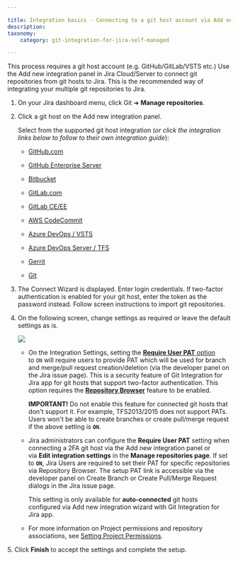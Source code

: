 ```yaml
---

title: Integration basics - Connecting to a git host account via Add new integration panel
description:
taxonomy:
    category: git-integration-for-jira-self-managed

---
```

This process requires a git host account (e.g. GitHub/GitLab/VSTS etc.) Use the Add new integration panel in Jira Cloud/Server to connect git repositories from git hosts to Jira. This is the recommended way of integrating your multiple git repositories to Jira.

1.  On your Jira dashboard menu, click Git ➜ **Manage repositories**.

2.  Click a git host on the Add new integration panel.

    Select from the supported git host integration (_or click the integration links below to follow to their own integration guide_):

    *   [GitHub.com](/git-integration-for-jira-self-managed/github-gij-self-managed)

    *   [GitHub Enterprise Server](/git-integration-for-jira-self-managed/github-enterprise-server-gij-self-managed)

    *   [Bitbucket](/git-integration-for-jira-self-managed/bitbucket-server-gij-self-managed)

    *   [GitLab.com](/git-integration-for-jira-self-managed/gitlab-gij-self-managed)

    *   [GitLab CE/EE](/git-integration-for-jira-self-managed/gitlab-ce-ee-gij-self-managed)

    *   [AWS CodeCommit](/git-integration-for-jira-self-managed/aws-codecommit-gij-self-managed)

    *   [Azure DevOps / VSTS](/git-integration-for-jira-self-managed/azure-devops-visual-studio-team-services-vsts-gij-self-managed)

    *   [Azure DevOps Server / TFS](/git-integration-for-jira-self-managed/azure-devops-server-team-foundation-services-tfs-gij-self-managed)

    *   [Gerrit](/git-integration-for-jira-self-managed/gerrit-gij-self-managed)

    *   [Git](/git-integration-for-jira-self-managed/connecting-to-a-single-git-repository-http-https-gij-self-managed)

3. The Connect Wizard is displayed. Enter login credentials. If two-factor authentication is enabled for your git host, enter the token as the password instead. Follow screen instructions to import git repositories.

4. On the following screen, change settings as required or leave the default settings as is.

    ![](https://api.media.atlassian.com/file/0c16285e-0511-4c4c-9b41-50195811a1eb/binary?token=eyJhbGciOiJIUzI1NiJ9.eyJpc3MiOiI0YTVjYjQ0OC0zMzNlLTQ5ZTctOGJkZC1lZGY3NThjZGI3MjYiLCJhY2Nlc3MiOnsidXJuOmZpbGVzdG9yZTpmaWxlOjBjMTYyODVlLTA1MTEtNGM0Yy05YjQxLTUwMTk1ODExYTFlYiI6WyJyZWFkIl19LCJleHAiOjE2NTQ3Njc5MDcsIm5iZiI6MTY1NDY4NDkyN30.yZExGqf5UuuoIR1xnI8M4UGvfTWDIkMAWJh7RaKuf2c&client=4a5cb448-333e-49e7-8bdd-edf758cdb726&name=git-server-dc-new-settings-auto-connect-wiz.png&max-age=2940)

   *   On the Integration Settings, setting the [**Require User PAT** option](/git-integration-for-jira-self-managed/require-personal-access-tokens-for-user-actions-create-branch-pull-request-gij-self-managed) to `ON` will require users to provide PAT which will be used for branch and merge/pull request creation/deletion (via the developer panel on the Jira issue page). This is a security feature of Git Integration for Jira app for git hosts that support two-factor authentication. This option requires the **[Repository Browser](/git-integration-for-jira-self-managed/repository-browser-gij-self-managed)** feature to be enabled.

        **IMPORTANT!** Do not enable this feature for connected git hosts that don't support it. For example, TFS2013/2015 does not support PATs. Users won't be able to create branches or create pull/merge request if the above setting is **`ON`**.

   *   Jira administrators can configure the **Require User PAT** setting when connecting a 2FA git host via the Add new integration panel or via **Edit integration settings** in the **Manage repositories page**. If set to **`ON`**, Jira Users are required to set their PAT for specific repositories via Repository Browser. The setup PAT link is accessible via the developer panel on Create Branch or Create Pull/Merge Request dialogs in the Jira issue page.

        This setting is only available for **auto-connected** git hosts configured via Add new integration wizard with Git Integration for Jira app.

   *   For more information on Project permissions and repository associations, see [Setting Project Permissions](/git-integration-for-jira-self-managed/setting-project-permissions-gij-self-managed).

5. Click **Finish** to accept the settings and complete the setup.

